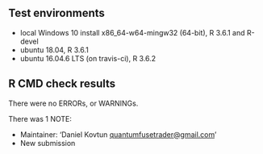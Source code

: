 ## Test environments
* local Windows 10 install x86_64-w64-mingw32 (64-bit), R 3.6.1 and R-devel
* ubuntu 18.04, R 3.6.1
* ubuntu 16.04.6 LTS (on travis-ci), R 3.6.2
 
## R CMD check results
There were no ERRORs, or WARNINGs.

There was 1 NOTE:
* Maintainer: ‘Daniel Kovtun <quantumfusetrader@gmail.com>’
* New submission

